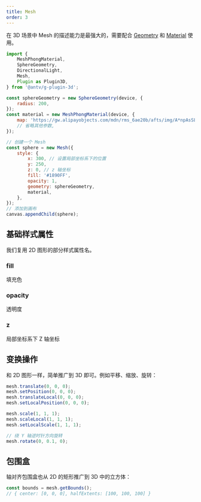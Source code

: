 ```yaml
---
title: Mesh
order: 3
---
```


在 3D 场景中 Mesh 的描述能力是最强大的，需要配合 [Geometry](/zh/api/3d/geometry) 和 [Material](/zh/api/3d/material) 使用。

```js
import {
    MeshPhongMaterial,
    SphereGeometry,
    DirectionalLight,
    Mesh,
    Plugin as Plugin3D,
} from '@antv/g-plugin-3d';

const sphereGeometry = new SphereGeometry(device, {
    radius: 200,
});
const material = new MeshPhongMaterial(device, {
    map: 'https://gw.alipayobjects.com/mdn/rms_6ae20b/afts/img/A*npAsSLPX4A4AAAAAAAAAAAAAARQnAQ',
    // 省略其他参数,
});

// 创建一个 Mesh
const sphere = new Mesh({
    style: {
        x: 300, // 设置局部坐标系下的位置
        y: 250,
        z: 0, // z 轴坐标
        fill: '#1890FF',
        opacity: 1,
        geometry: sphereGeometry,
        material,
    },
});
// 添加到画布
canvas.appendChild(sphere);
```

## 基础样式属性

我们复用 2D 图形的部分样式属性名。

### fill

填充色

### opacity

透明度

### z

局部坐标系下 Z 轴坐标

## 变换操作

和 2D 图形一样，简单推广到 3D 即可。例如平移、缩放、旋转：

```js
mesh.translate(0, 0, 0);
mesh.setPosition(0, 0, 0);
mesh.translateLocal(0, 0, 0);
mesh.setLocalPosition(0, 0, 0);

mesh.scale(1, 1, 1);
mesh.scaleLocal(1, 1, 1);
mesh.setLocalScale(1, 1, 1);

// 绕 Y 轴逆时针方向旋转
mesh.rotate(0, 0.1, 0);
```

## 包围盒

轴对齐包围盒也从 2D 的矩形推广到 3D 中的立方体：

```js
const bounds = mesh.getBounds();
// { center: [0, 0, 0], halfExtents: [100, 100, 100] }
```
